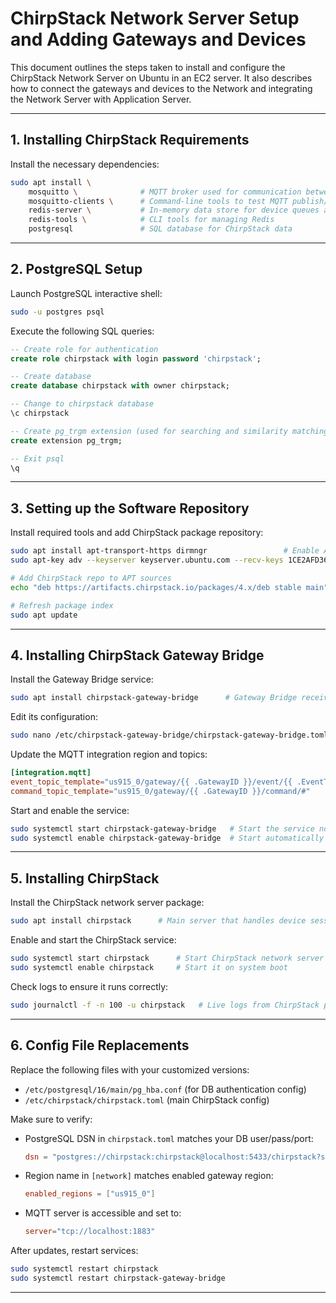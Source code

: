 # ChirpStack Network Server Setup and Adding Gateways and Devices 

This document outlines the steps taken to install and configure the ChirpStack Network Server on Ubuntu in an EC2 server. It also describes how to connect the gateways and devices to the Network and integrating the Network Server with Application Server.

---

## 1. Installing ChirpStack Requirements
Install the necessary dependencies:

```bash
sudo apt install \
    mosquitto \              # MQTT broker used for communication between components
    mosquitto-clients \      # Command-line tools to test MQTT publish/subscribe
    redis-server \           # In-memory data store for device queues and sessions
    redis-tools \            # CLI tools for managing Redis
    postgresql               # SQL database for ChirpStack data
```

---

## 2. PostgreSQL Setup
Launch PostgreSQL interactive shell:
```bash
sudo -u postgres psql
```

Execute the following SQL queries:
```sql
-- Create role for authentication
create role chirpstack with login password 'chirpstack';

-- Create database
create database chirpstack with owner chirpstack;

-- Change to chirpstack database
\c chirpstack

-- Create pg_trgm extension (used for searching and similarity matching)
create extension pg_trgm;

-- Exit psql
\q
```

---

## 3. Setting up the Software Repository
Install required tools and add ChirpStack package repository:

```bash
sudo apt install apt-transport-https dirmngr                 # Enable APT to fetch over HTTPS
sudo apt-key adv --keyserver keyserver.ubuntu.com --recv-keys 1CE2AFD36DBCCA00  # Add GPG key

# Add ChirpStack repo to APT sources
echo "deb https://artifacts.chirpstack.io/packages/4.x/deb stable main" | sudo tee /etc/apt/sources.list.d/chirpstack.list

# Refresh package index
sudo apt update
```

---

## 4. Installing ChirpStack Gateway Bridge
Install the Gateway Bridge service:

```bash
sudo apt install chirpstack-gateway-bridge      # Gateway Bridge receives LoRa packets from gateways
```

Edit its configuration:
```bash
sudo nano /etc/chirpstack-gateway-bridge/chirpstack-gateway-bridge.toml
```

Update the MQTT integration region and topics:
```toml
[integration.mqtt]
event_topic_template="us915_0/gateway/{{ .GatewayID }}/event/{{ .EventType }}"
command_topic_template="us915_0/gateway/{{ .GatewayID }}/command/#"
```

Start and enable the service:
```bash
sudo systemctl start chirpstack-gateway-bridge   # Start the service now
sudo systemctl enable chirpstack-gateway-bridge  # Start automatically on boot
```

---

## 5. Installing ChirpStack
Install the ChirpStack network server package:

```bash
sudo apt install chirpstack      # Main server that handles device sessions, LoRaWAN logic, etc.
```

Enable and start the ChirpStack service:
```bash
sudo systemctl start chirpstack      # Start ChirpStack network server
sudo systemctl enable chirpstack     # Start it on system boot
```

Check logs to ensure it runs correctly:
```bash
sudo journalctl -f -n 100 -u chirpstack   # Live logs from ChirpStack process
```

---

## 6. Config File Replacements
Replace the following files with your customized versions:

- `/etc/postgresql/16/main/pg_hba.conf` (for DB authentication config)
- `/etc/chirpstack/chirpstack.toml` (main ChirpStack config)

Make sure to verify:

- PostgreSQL DSN in `chirpstack.toml` matches your DB user/pass/port:
  ```toml
  dsn = "postgres://chirpstack:chirpstack@localhost:5433/chirpstack?sslmode=disable"
  ```
- Region name in `[network]` matches enabled gateway region:
  ```toml
  enabled_regions = ["us915_0"]
  ```
- MQTT server is accessible and set to:
  ```toml
  server="tcp://localhost:1883"
  ```

After updates, restart services:
```bash
sudo systemctl restart chirpstack
sudo systemctl restart chirpstack-gateway-bridge
```

---

